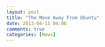 ```yaml
---
layout: post
title: "The Move Away From Ubuntu"
date: 2013-04-11 04:06
comments: true
categories: [News]
---
```


